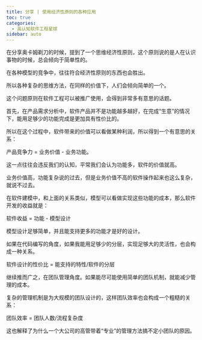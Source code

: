 ```yaml
---
title: 分享 | 使用经济性原则的各种应用
toc: true
categories: 
  - 高认知软件工程星球
sidebar: auto
---
```


在分享奥卡姆剃刀的时候，提到了一个思维经济性原则，这个原则说的是人在认识事物的时候，总会倾向于简单性的。

在各种模型的竞争中，往往符合经济性原则的东西也会胜出。

所以各种复杂的思维方法，在同样的价值下，人们会倾向简单的一个。

这个问题原则在软件工程可以被推广使用，会得到非常多有意思的话题。

首先，在产品需求分析中，软件产品并不是功能越多越好，在完成“生意”的情况下，能用足够少的功能完成是更加具有性价比的。

所以在这个过程中，软件带来的价值可以看做某种利润，所以得到一个有意思的关系：

产品竞争力 = 业务价值 - 业务功能。

这一点往往会违反我们的认知，平常我们会认为功能多，软件的价值就高。

业务价值高，功能复杂说的过去，但是业务价值不高的软件操作起来也这么复杂，就说不过去。

在软件建模中，和上面的关系类似，模型可以看做实现这些功能的成本，那么软件开发的收益就是：

软件收益 = 功能 - 模型设计

模型设计足够简单，并且能支持更多的功能才是好的设计。

如果在代码编写的角度，如果我能用足够少的分层，实现足够大的灵活性，也会构成一种关系。

软件设计的性价比 = 能支持的特性/软件的分层

继续推而广之，在团队管理角度。如果能尽可能使用简单的团队机制，就能减少管理的成本。

复杂的管理机制是为大规模的团队设计的，这样团队效率也会构成一个粗糙的关系：

团队效率 = 团队人数/流程复杂度

这也解释了为什么一个大公司的高管带着“专业”的管理方法搞不定小团队的原因。
